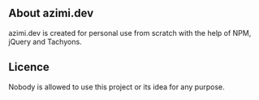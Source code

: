 ## About azimi.dev
azimi.dev is created for personal use from scratch with the help of NPM, jQuery and Tachyons.

## Licence
Nobody is allowed to use this project or its idea for any purpose.
